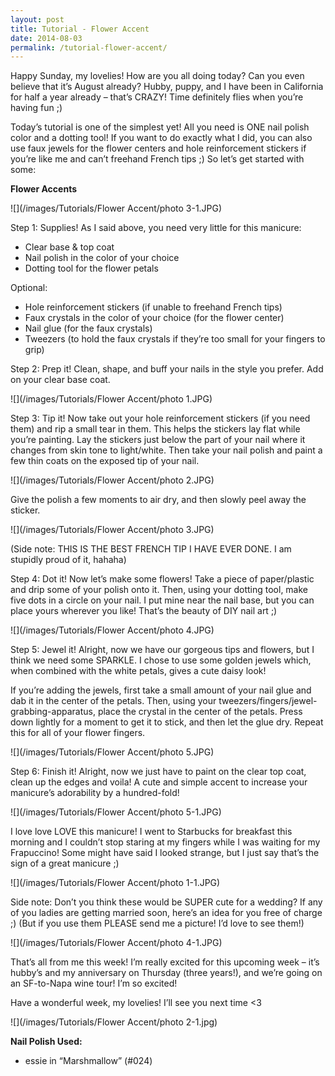```yaml
---
layout: post
title: Tutorial - Flower Accent
date: 2014-08-03
permalink: /tutorial-flower-accent/
---
```


Happy Sunday, my lovelies! How are you all doing today? Can you even believe that it’s August already? Hubby, puppy, and I have been in California for half a year already – that’s CRAZY! Time definitely flies when you’re having fun ;)

Today’s tutorial is one of the simplest yet! All you need is ONE nail polish color and a dotting tool! If you want to do exactly what I did, you can also use faux jewels for the flower centers and hole reinforcement stickers if you’re like me and can’t freehand French tips ;) So let’s get started with some:

**Flower Accents**

![](/images/Tutorials/Flower Accent/photo 3-1.JPG)

Step 1: Supplies! As I said above, you need very little for this manicure:

- Clear base & top coat
- Nail polish in the color of your choice
- Dotting tool for the flower petals

Optional:

* Hole reinforcement stickers (if unable to freehand French tips)
* Faux crystals in the color of your choice (for the flower center)
* Nail glue (for the faux crystals)
* Tweezers (to hold the faux crystals if they’re too small for your fingers to grip)

Step 2: Prep it! Clean, shape, and buff your nails in the style you prefer. Add on your clear base coat.

![](/images/Tutorials/Flower Accent/photo 1.JPG)

Step 3: Tip it! Now take out your hole reinforcement stickers (if you need them) and rip a small tear in them. This helps the stickers lay flat while you’re painting. Lay the stickers just below the part of your nail where it changes from skin tone to light/white.  Then take your nail polish and paint a few thin coats on the exposed tip of your nail.

![](/images/Tutorials/Flower Accent/photo 2.JPG)

Give the polish a few moments to air dry, and then slowly peel away the sticker.

![](/images/Tutorials/Flower Accent/photo 3.JPG)

(Side note: THIS IS THE BEST FRENCH TIP I HAVE EVER DONE. I am stupidly proud of it, hahaha)

Step 4: Dot it! Now let’s make some flowers! Take a piece of paper/plastic and drip some of your polish onto it. Then, using your dotting tool, make five dots in a circle on your nail. I put mine near the nail base, but you can place yours wherever you like! That’s the beauty of DIY nail art ;)

![](/images/Tutorials/Flower Accent/photo 4.JPG)

Step 5: Jewel it! Alright, now we have our gorgeous tips and flowers, but I think we need some SPARKLE. I chose to use some golden jewels which, when combined with the white petals, gives a cute daisy look!

If you’re adding the jewels, first take a small amount of your nail glue and dab it in the center of the petals. Then, using your tweezers/fingers/jewel-grabbing-apparatus, place the crystal in the center of the petals. Press down lightly for a moment to get it to stick, and then let the glue dry. Repeat this for all of your flower fingers.

![](/images/Tutorials/Flower Accent/photo 5.JPG)

Step 6: Finish it! Alright, now we just have to paint on the clear top coat, clean up the edges and voila! A cute and simple accent to increase your manicure’s adorability by a hundred-fold!

![](/images/Tutorials/Flower Accent/photo 5-1.JPG)

I love love LOVE this manicure! I went to Starbucks for breakfast this morning and I couldn’t stop staring at my fingers while I was waiting for my Frapuccino! Some might have said I looked strange, but I just say that’s the sign of a great manicure ;)

![](/images/Tutorials/Flower Accent/photo 1-1.JPG)

Side note: Don’t you think these would be SUPER cute for a wedding? If any of you ladies are getting married soon, here’s an idea for you free of charge ;) (But if you use them PLEASE send me a picture! I’d love to see them!)

![](/images/Tutorials/Flower Accent/photo 4-1.JPG)

That’s all from me this week! I’m really excited for this upcoming week – it’s hubby’s and my anniversary on Thursday (three years!), and we’re going on an SF-to-Napa wine tour! I’m so excited!

Have a wonderful week, my lovelies! I’ll see you next time <3

![](/images/Tutorials/Flower Accent/photo 2-1.jpg)

**Nail Polish Used:**

- essie in “Marshmallow” (#024)